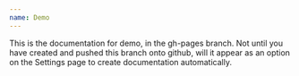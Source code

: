 ```yaml
---
name: Demo
---
```


This is the documentation for demo, in the gh-pages branch.
Not until you have created and pushed this branch onto github,
will it appear as an option on the Settings page to create
documentation automatically.
